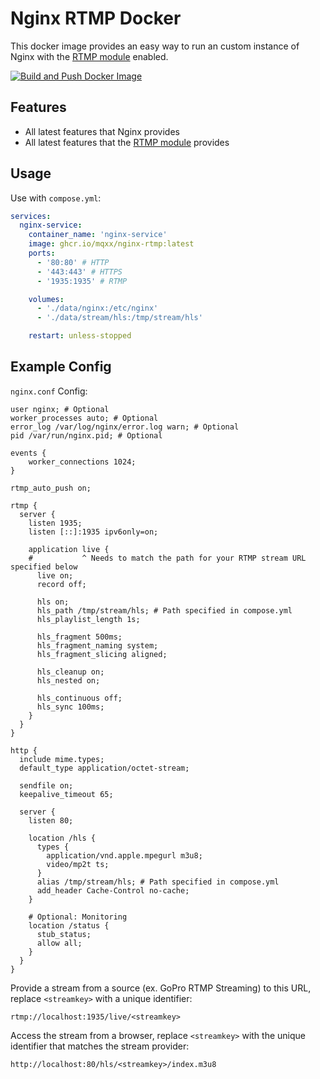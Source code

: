 # Nginx RTMP Docker
This docker image provides an easy way to run an custom instance of Nginx with the [RTMP module](https://github.com/arut/nginx-rtmp-module) enabled.

[![Build and Push Docker Image](https://github.com/Mqxx/nginx-rtmp-docker/actions/workflows/build.yml/badge.svg)](https://github.com/Mqxx/nginx-rtmp-docker/actions/workflows/build.yml)

## Features
- All latest features that Nginx provides
- All latest features that the [RTMP module](https://github.com/arut/nginx-rtmp-module) provides

## Usage
Use with `compose.yml`:
```yml
services:
  nginx-service:
    container_name: 'nginx-service'
    image: ghcr.io/mqxx/nginx-rtmp:latest
    ports:
      - '80:80' # HTTP
      - '443:443' # HTTPS
      - '1935:1935' # RTMP

    volumes:
      - './data/nginx:/etc/nginx'
      - './data/stream/hls:/tmp/stream/hls'

    restart: unless-stopped
```

## Example Config
`nginx.conf` Config:
```nginx
user nginx; # Optional
worker_processes auto; # Optional
error_log /var/log/nginx/error.log warn; # Optional
pid /var/run/nginx.pid; # Optional

events {
    worker_connections 1024;
}

rtmp_auto_push on;

rtmp {
  server {
    listen 1935;
    listen [::]:1935 ipv6only=on;

    application live {
    #           ^ Needs to match the path for your RTMP stream URL specified below 
      live on;
      record off;

      hls on;
      hls_path /tmp/stream/hls; # Path specified in compose.yml
      hls_playlist_length 1s;

      hls_fragment 500ms;
      hls_fragment_naming system;
      hls_fragment_slicing aligned;

      hls_cleanup on;
      hls_nested on;

      hls_continuous off;
      hls_sync 100ms;
    }
  }
}

http {
  include mime.types;
  default_type application/octet-stream;

  sendfile on;
  keepalive_timeout 65;

  server {
    listen 80;

    location /hls {
      types {
        application/vnd.apple.mpegurl m3u8;
        video/mp2t ts;
      }
      alias /tmp/stream/hls; # Path specified in compose.yml
      add_header Cache-Control no-cache;
    }

    # Optional: Monitoring
    location /status {
      stub_status;
      allow all;
    }
  }
}
```

Provide a stream from a source (ex. GoPro RTMP Streaming) to this URL, replace `<streamkey>` with a unique identifier:
```
rtmp://localhost:1935/live/<streamkey>
```

Access the stream from a browser, replace `<streamkey>` with the unique identifier that matches the stream provider:
```
http://localhost:80/hls/<streamkey>/index.m3u8
```
